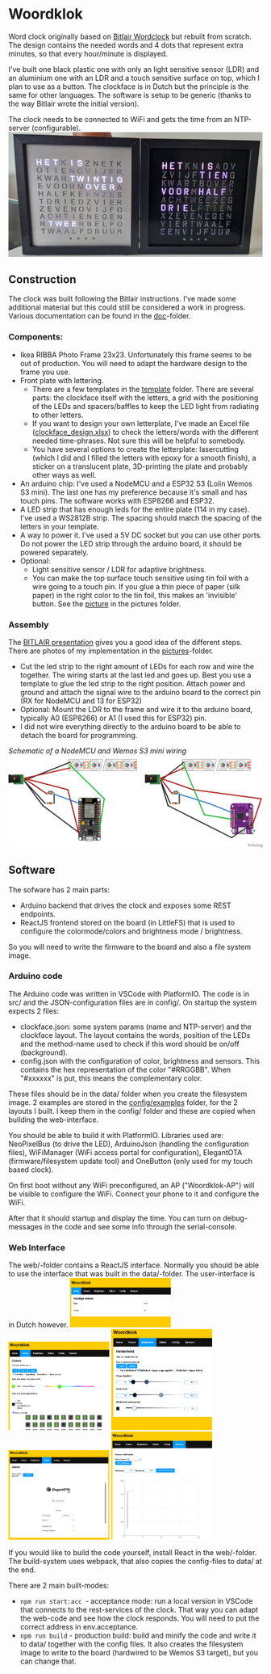 # Woordklok

Word clock originally based on [Bitlair Wordclock](https://github.com/bitlair/wordclock) but rebuilt from scratch. The design contains the needed words and 4 dots that represent extra minutes, so that every hour/minute is displayed.

I've built one black plastic one with only an light sensitive sensor (LDR) and an aluminium one with an LDR and a touch sensitive surface on top, which I plan to use as a button. The clockface is in Dutch but the principle is the same for other languages. The software is setup to be generic (thanks to the way Bitlair wrote the initial version).

The clock needs to be connected to WiFi and gets the time from an NTP-server (configurable).
!['photo of working clocks'](doc/pictures/working_clock.jpg)


## Construction

The clock was built following the Bitlair instructions. I've made some additional material but this could still be considered a work in progress. Various documentation can be found in the [doc](doc/)-folder.

### Components:

* Ikea RIBBA Photo Frame 23x23. Unfortunately this frame seems to be out of production. You will need to adapt the hardware design to the frame you use.
* Front plate with lettering.
  * There are a few templates in the [template](doc/templates/) folder. There are several parts: the clockface itself with the letters, a grid with the positioning of the LEDs and spacers/baffles to keep the LED light from radiating to other letters.
  * If you want to design your own letterplate, I've made an Excel file ([clockface_design.xlsx](/doc/templates/clockface_design.xlsx)) to check the letters/words with the different needed time-phrases. Not sure this will be helpful to somebody.
  * You have several options to create the letterplate: lasercutting (which I did and I filled the letters with epoxy for a smooth finish), a sticker on a translucent plate, 3D-printing the plate and probably other ways as well.
* An arduino chip: I've used a NodeMCU and a ESP32 S3 (Lolin Wemos S3 mini). The last one has my preference because it's small and has touch pins. The software works with ESP8266 and ESP32.
* A LED strip that has enough leds for the entire plate (114 in my case). I've used a WS2812B strip. The spacing should match the spacing of the letters in your template.
* A way to power it. I've used a 5V DC socket but you can use other ports. Do not power the LED strip through the arduino board, it should be powered separately.
* Optional:
  * Light sensitive sensor / LDR for adaptive brightness.
  * You can make the top surface touch sensitive using tin foil with a wire going to a touch pin. If you glue a thin piece of paper (silk paper) in the right color to the tin foil, this makes an 'invisible' button. See the [picture](doc/pictures/touchplate.jpg) in the pictures folder.

### Assembly

The [BITLAIR presentation](doc/workshopwordclock2019-01.odp) gives you a good idea of the different steps. There are photos of my implementation in the [pictures](doc/pictures)-folder.
* Cut the led strip to the right amount of LEDs for each row and wire the together. The wiring starts at the last led and goes up. Best you use a template to glue the led strip to the right position. Attach power and ground and attach the signal wire to the arduino board to the correct pin (RX for NodeMCU and 13 for ESP32)
* Optional: Mount the LDR to the frame and wire it to the arduino board, typically A0 (ESP8266) or A1 (I used this for ESP32) pin.
* I did not wire everything directly to the arduino board to be able to detach the board for programming.

*Schematic of a NodeMCU and Wemos S3 mini wiring*
![wiring](doc/component_layout_bb.png)

## Software

The sofware has 2 main parts:
* Arduino backend that drives the clock and exposes some REST endpoints.
* ReactJS frontend stored on the board (in LittleFS) that is used to configure the colormode/colors and brightness mode / brightness.

So you will need to write the firmware to the board and also a file system image.

### Arduino code

The Arduino code was written in VSCode with PlatformIO. The code is in src/ and the JSON-configuration files are in config/. On startup the system expects 2 files:

* clockface.json: some system params (name and NTP-server) and the clockface layout. The layout contains the words, position of the LEDs and the method-name used to check if this word should be on/off (background).
* config.json with the configuration of color, brightness and sensors. This contains the hex representation of the color "#RRGGBB". When "#xxxxxx" is put, this means the complementary color.

These files should be in the data/ folder when you create the filesystem image. 2 examples are stored in the [config/examples](config/examples) folder, for the 2 layouts I built. I keep them in the config/ folder and these are copied when building the web-interface.

You should be able to build it with PlatformIO. Libraries used are: NeoPixelBus (to drive the LED), ArduinoJson (handling the configuration files), WiFiManager (WiFi access portal for configuration), ElegantOTA (firmware/filesystem update tool) and OneButton (only used for my touch based clock).

On first boot without any WiFi preconfigured, an AP ("Woordklok-AP") will be visible to configure the WiFi. Connect your phone to it and configure the WiFi.

After that it should startup and display the time. You can turn on debug-messages in the code and see some info through the serial-console.

### Web Interface

The web/-folder contains a ReactJS interface. Normally you should be able to use the interface that was built in the data/-folder. The user-interface is in Dutch however.
<img src="doc/pictures/web_home.png" width="200" >
<img src="doc/pictures/web_colors.png" width="200" >
<img src="doc/pictures/web_brightness.png" width="200" >
<img src="doc/pictures/web_admin.png" width="200" >
<img src="doc/pictures/web_sensors.png" width="200" >

If you would like to build the code yourself, install React in the web/-folder. The build-system uses webpack, that also copies the config-files to data/ at the end.

There are 2 main built-modes:

* `npm run start:acc `- acceptance mode: run a local version in VSCode that connects to the rest-services of the clock. That way you can adapt the web-code and see how the clock responds. You will need to put the correct address in env.acceptance.
* `npm run build` - production build: build and minify the code and write it to data/ together with the config files. It also creates the filesystem image to write to the board (hardwired to be Wemos S3 target), but you can change that.
